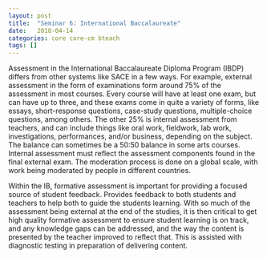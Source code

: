```yaml
---
layout: post
title:  "Seminar 6: International Baccalaureate"
date:   2018-04-14
categories: core core-cm bteach
tags: []
---
```

Assessment in the International Baccalaureate Diploma Program (IBDP) differs from other systems like SACE in a few ways. For example, external assessment in the form of examinations form around 75% of the assessment in most courses. Every course will have at least one exam, but can have up to three, and these exams come in quite a variety of forms, like essays, short-response questions, case-study questions, multiple-choice questions, among others. The other 25% is internal assessment from teachers, and can include things like oral work, fieldwork, lab work, investigations, performances, and/or business, depending on the subject. The balance can sometimes be a 50:50 balance in some arts courses. Internal assessment must reflect the assessment components found in the final external exam. The moderation process is done on a global scale, with work being moderated by people in different countries.

Within the IB, formative assessment is important for providing a focused source of student feedback. Provides feedback to both students and teachers to help both to guide the students learning. With so much of the assessment being external at the end of the studies, it is then critical to get high quality formative assessment to ensure student learning is on track, and any knowledge gaps can be addressed, and the way the content is presented by the teacher improved to reflect that. This is assisted with diagnostic testing in preparation of delivering content.